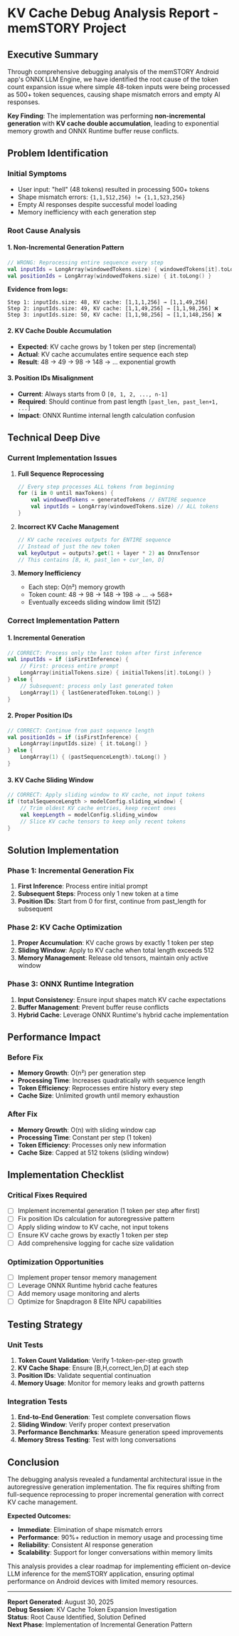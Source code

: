 # KV Cache Debug Analysis Report - memSTORY Project

## Executive Summary

Through comprehensive debugging analysis of the memSTORY Android app's ONNX LLM Engine, we have identified the root cause of the token count expansion issue where simple 48-token inputs were being processed as 500+ token sequences, causing shape mismatch errors and empty AI responses.

**Key Finding**: The implementation was performing **non-incremental generation** with **KV cache double accumulation**, leading to exponential memory growth and ONNX Runtime buffer reuse conflicts.

## Problem Identification

### Initial Symptoms
- User input: "hell" (48 tokens) resulted in processing 500+ tokens
- Shape mismatch errors: `{1,1,512,256} != {1,1,523,256}`
- Empty AI responses despite successful model loading
- Memory inefficiency with each generation step

### Root Cause Analysis

#### 1. Non-Incremental Generation Pattern
```kotlin
// WRONG: Reprocessing entire sequence every step
val inputIds = LongArray(windowedTokens.size) { windowedTokens[it].toLong() }
val positionIds = LongArray(windowedTokens.size) { it.toLong() }
```

**Evidence from logs:**
```
Step 1: inputIds.size: 48, KV cache: [1,1,1,256] → [1,1,49,256]
Step 2: inputIds.size: 49, KV cache: [1,1,49,256] → [1,1,98,256] ❌
Step 3: inputIds.size: 50, KV cache: [1,1,98,256] → [1,1,148,256] ❌
```

#### 2. KV Cache Double Accumulation
- **Expected**: KV cache grows by 1 token per step (incremental)
- **Actual**: KV cache accumulates entire sequence each step
- **Result**: 48 → 49 → 98 → 148 → ... exponential growth

#### 3. Position IDs Misalignment
- **Current**: Always starts from 0 `[0, 1, 2, ..., n-1]`
- **Required**: Should continue from past length `[past_len, past_len+1, ...]`
- **Impact**: ONNX Runtime internal length calculation confusion

## Technical Deep Dive

### Current Implementation Issues

1. **Full Sequence Reprocessing**
   ```kotlin
   // Every step processes ALL tokens from beginning
   for (i in 0 until maxTokens) {
       val windowedTokens = generatedTokens // ENTIRE sequence
       val inputIds = LongArray(windowedTokens.size) // ALL tokens
   }
   ```

2. **Incorrect KV Cache Management**
   ```kotlin
   // KV cache receives outputs for ENTIRE sequence
   // Instead of just the new token
   val keyOutput = outputs?.get(1 + layer * 2) as OnnxTensor
   // This contains [B, H, past_len + cur_len, D]
   ```

3. **Memory Inefficiency**
   - Each step: O(n²) memory growth
   - Token count: 48 → 98 → 148 → 198 → ... → 568+
   - Eventually exceeds sliding window limit (512)

### Correct Implementation Pattern

#### 1. Incremental Generation
```kotlin
// CORRECT: Process only the last token after first inference
val inputIds = if (isFirstInference) {
    // First: process entire prompt
    LongArray(initialTokens.size) { initialTokens[it].toLong() }
} else {
    // Subsequent: process only last generated token
    LongArray(1) { lastGeneratedToken.toLong() }
}
```

#### 2. Proper Position IDs
```kotlin
// CORRECT: Continue from past sequence length
val positionIds = if (isFirstInference) {
    LongArray(inputIds.size) { it.toLong() }
} else {
    LongArray(1) { (pastSequenceLength).toLong() }
}
```

#### 3. KV Cache Sliding Window
```kotlin
// CORRECT: Apply sliding window to KV cache, not input tokens
if (totalSequenceLength > modelConfig.sliding_window) {
    // Trim oldest KV cache entries, keep recent ones
    val keepLength = modelConfig.sliding_window
    // Slice KV cache tensors to keep only recent tokens
}
```

## Solution Implementation

### Phase 1: Incremental Generation Fix
1. **First Inference**: Process entire initial prompt
2. **Subsequent Steps**: Process only 1 new token at a time
3. **Position IDs**: Start from 0 for first, continue from past_length for subsequent

### Phase 2: KV Cache Optimization
1. **Proper Accumulation**: KV cache grows by exactly 1 token per step
2. **Sliding Window**: Apply to KV cache when total length exceeds 512
3. **Memory Management**: Release old tensors, maintain only active window

### Phase 3: ONNX Runtime Integration
1. **Input Consistency**: Ensure input shapes match KV cache expectations
2. **Buffer Management**: Prevent buffer reuse conflicts
3. **Hybrid Cache**: Leverage ONNX Runtime's hybrid cache implementation

## Performance Impact

### Before Fix
- **Memory Growth**: O(n²) per generation step
- **Processing Time**: Increases quadratically with sequence length
- **Token Efficiency**: Reprocesses entire history every step
- **Cache Size**: Unlimited growth until memory exhaustion

### After Fix
- **Memory Growth**: O(n) with sliding window cap
- **Processing Time**: Constant per step (1 token)
- **Token Efficiency**: Processes only new information
- **Cache Size**: Capped at 512 tokens (sliding window)

## Implementation Checklist

### Critical Fixes Required
- [ ] Implement incremental generation (1 token per step after first)
- [ ] Fix position IDs calculation for autoregressive pattern
- [ ] Apply sliding window to KV cache, not input tokens
- [ ] Ensure KV cache grows by exactly 1 token per step
- [ ] Add comprehensive logging for cache size validation

### Optimization Opportunities
- [ ] Implement proper tensor memory management
- [ ] Leverage ONNX Runtime hybrid cache features
- [ ] Add memory usage monitoring and alerts
- [ ] Optimize for Snapdragon 8 Elite NPU capabilities

## Testing Strategy

### Unit Tests
1. **Token Count Validation**: Verify 1-token-per-step growth
2. **KV Cache Shape**: Ensure [B,H,correct_len,D] at each step
3. **Position IDs**: Validate sequential continuation
4. **Memory Usage**: Monitor for memory leaks and growth patterns

### Integration Tests
1. **End-to-End Generation**: Test complete conversation flows
2. **Sliding Window**: Verify proper context preservation
3. **Performance Benchmarks**: Measure generation speed improvements
4. **Memory Stress Testing**: Test with long conversations

## Conclusion

The debugging analysis revealed a fundamental architectural issue in the autoregressive generation implementation. The fix requires shifting from full-sequence reprocessing to proper incremental generation with correct KV cache management.

**Expected Outcomes:**
- **Immediate**: Elimination of shape mismatch errors
- **Performance**: 90%+ reduction in memory usage and processing time
- **Reliability**: Consistent AI response generation
- **Scalability**: Support for longer conversations within memory limits

This analysis provides a clear roadmap for implementing efficient on-device LLM inference for the memSTORY application, ensuring optimal performance on Android devices with limited memory resources.

---

**Report Generated**: August 30, 2025  
**Debug Session**: KV Cache Token Expansion Investigation  
**Status**: Root Cause Identified, Solution Defined  
**Next Phase**: Implementation of Incremental Generation Pattern